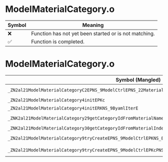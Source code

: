 # ModelMaterialCategory.o
| Symbol | Meaning 
| ------------- | ------------- 
| :x: | Function has not yet been started or is not matching. 
| :white_check_mark: | Function is completed. 


# ModelMaterialCategory.o
| Symbol (Mangled) | Symbol (Demangled) | Decompiled? |
| ------------- |  ------------- | ------------- |
| `_ZN2al21ModelMaterialCategoryC2EPNS_9ModelCtrlEPNS_22MaterialCategoryKeeperE` | `al::ModelMaterialCategory::ModelMaterialCategory(al::ModelCtrl *,al::MaterialCategoryKeeper *)` | :white_check_mark: |
| `_ZN2al21ModelMaterialCategory4initEPKc` | `al::ModelMaterialCategory::init(char const*)` | :white_check_mark: |
| `_ZN2al21ModelMaterialCategory4initERKNS_9ByamlIterE` | `al::ModelMaterialCategory::init(al::ByamlIter const&)` | :white_check_mark: |
| `_ZNK2al21ModelMaterialCategory29getCategoryIdFromMaterialNameEPKc` | `al::ModelMaterialCategory::getCategoryIdFromMaterialName(char const*)const` | :white_check_mark: |
| `_ZNK2al21ModelMaterialCategory30getCategoryIdFromMaterialIndexEi` | `al::ModelMaterialCategory::getCategoryIdFromMaterialIndex(int)const` | :white_check_mark: |
| `_ZN2al21ModelMaterialCategory9tryCreateEPNS_9ModelCtrlEPKNS_8ResourceEPKcPNS_22MaterialCategoryKeeperE` | `al::ModelMaterialCategory::tryCreate(al::ModelCtrl *,al::Resource const*,char const*,al::MaterialCategoryKeeper *)` | :white_check_mark: |
| `_ZN2al21ModelMaterialCategory9tryCreateEPNS_9ModelCtrlEPKcPNS_22MaterialCategoryKeeperE` | `al::ModelMaterialCategory::tryCreate(al::ModelCtrl *,char const*,al::MaterialCategoryKeeper *)` | :white_check_mark: |
